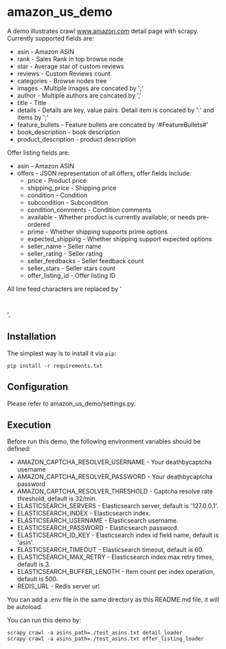 amazon_us_demo
=====================

A demo illustrates crawl www.amazon.com detail page with scrapy. Currently supported fields are:
* asin - Amazon ASIN
* rank - Sales Rank in top browse node
* star - Average star of custom reviews
* reviews - Custom Reviews count
* categories - Browse nodes tree
* images - Multiple images are concated by ';'
* author - Multiple authors are concated by ','
* title - Title
* details - Details are key, value pairs. Detail item is concated by ':' and items by ';'
* feature_bullets - Feature bullets are concated by '#FeatureBullets#'
* book_description - book description
* product_description - product description

Offer listing fields are:
* asin - Amazon ASIN
* offers - JSON representation of all offers, offer fields include:
    * price - Product price
    * shipping_price - Shipping price
    * condition - Condition
    * subcondition - Subcondition
    * condition_comments - Condition comments
    * available - Whether product is currently available, or needs pre-ordered
    * prime - Whether shipping supports prime options
    * expected_shipping - Whether shipping support expected options
    * seller_name - Seller name
    * seller_rating - Seller rating
    * seller_feedbacks - Seller feedback count
    * seller_stars - Seller stars count
    * offer_listing_id - Offer listing ID

All line feed characters are replaced by '<pre><br /></pre>'.


Installation
-------------

The simplest way is to install it via `pip`:

    pip install -r requirements.txt


Configuration
-------------

Please refer to amazon_us_demo/settings.py.


Execution
-------------

Before run this demo, the following environment variables should be defined:
* AMAZON_CAPTCHA_RESOLVER_USERNAME - Your deathbycaptcha username
* AMAZON_CAPTCHA_RESOLVER_PASSWORD - Your deathbycaptcha password
* AMAZON_CAPTCHA_RESOLVER_THRESHOLD - Captcha resolve rate threshold, default is 32/min.
* ELASTICSEARCH_SERVERS - Elasticsearch server, default is '127.0.0.1'.
* ELASTICSEARCH_INDEX - Elasticsearch index.
* ELASTICSEARCH_USERNAME - Elasticsearch username.
* ELASTICSEARCH_PASSWORD - Elasticsearch password.
* ELASTICSEARCH_ID_KEY - Elasticsearch index id field name, default is 'asin'.
* ELASTICSEARCH_TIMEOUT - Elasticsearch timeout, default is 60.
* ELASTICSEARCH_MAX_RETRY - Elasticsearch index max retry times, default is 3.
* ELASTICSEARCH_BUFFER_LENGTH - Item count per index operation, default is 500.
* REDIS_URL - Redis server url

You can add a .env file in the same directory as this README.md file, it will be autoload.


You can run this demo by:

    scrapy crawl -a asins_path=./test_asins.txt detail_loader
    scrapy crawl -a asins_path=./test_asins.txt offer_listing_loader
